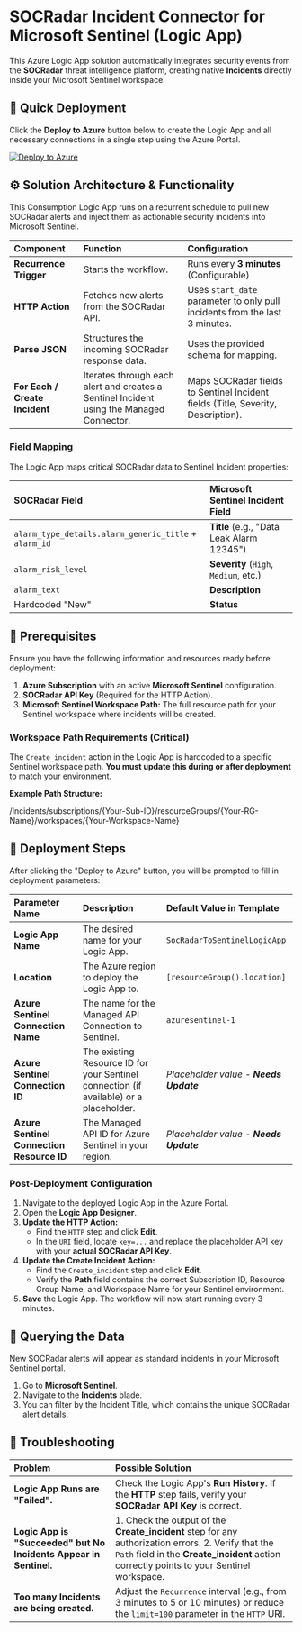# SOCRadar Incident Connector for Microsoft Sentinel (Logic App)

This Azure Logic App solution automatically integrates security events from the **SOCRadar** threat intelligence platform, creating native **Incidents** directly inside your Microsoft Sentinel workspace.

## 🚀 Quick Deployment

Click the **Deploy to Azure** button below to create the Logic App and all necessary connections in a single step using the Azure Portal.

[![Deploy to Azure](https://aka.ms/deploytoazurebutton)](https://portal.azure.com/#create/Microsoft.Template/uri/https://github.com/Radargoger/socradar-sentinel-alarm-connector-api/blob/main/template.json)

## ⚙️ Solution Architecture & Functionality

This Consumption Logic App runs on a recurrent schedule to pull new SOCRadar alerts and inject them as actionable security incidents into Microsoft Sentinel.

| Component | Function | Configuration |
| :--- | :--- | :--- |
| **Recurrence Trigger** | Starts the workflow. | Runs every **3 minutes** (Configurable) |
| **HTTP Action** | Fetches new alerts from the SOCRadar API. | Uses `start_date` parameter to only pull incidents from the last 3 minutes. |
| **Parse JSON** | Structures the incoming SOCRadar response data. | Uses the provided schema for mapping. |
| **For Each / Create Incident** | Iterates through each alert and creates a Sentinel Incident using the Managed Connector. | Maps SOCRadar fields to Sentinel Incident fields (Title, Severity, Description). |

### Field Mapping

The Logic App maps critical SOCRadar data to Sentinel Incident properties:

| SOCRadar Field | Microsoft Sentinel Incident Field |
| :--- | :--- |
| `alarm_type_details.alarm_generic_title` + `alarm_id` | **Title** (e.g., "Data Leak Alarm 12345") |
| `alarm_risk_level` | **Severity** (`High`, `Medium`, etc.) |
| `alarm_text` | **Description** |
| Hardcoded "New" | **Status** |

## 📝 Prerequisites

Ensure you have the following information and resources ready before deployment:

1.  **Azure Subscription** with an active **Microsoft Sentinel** configuration.
2.  **SOCRadar API Key** (Required for the HTTP Action).
3.  **Microsoft Sentinel Workspace Path:** The full resource path for your Sentinel workspace where incidents will be created.

### Workspace Path Requirements (Critical)

The `Create_incident` action in the Logic App is hardcoded to a specific Sentinel workspace path. **You must update this during or after deployment** to match your environment.

**Example Path Structure:**

/Incidents/subscriptions/{Your-Sub-ID}/resourceGroups/{Your-RG-Name}/workspaces/{Your-Workspace-Name}

## 🚀 Deployment Steps

After clicking the "Deploy to Azure" button, you will be prompted to fill in deployment parameters:

| Parameter Name | Description | Default Value in Template |
| :--- | :--- | :--- |
| **Logic App Name** | The desired name for your Logic App. | `SocRadarToSentinelLogicApp` |
| **Location** | The Azure region to deploy the Logic App to. | `[resourceGroup().location]` |
| **Azure Sentinel Connection Name** | The name for the Managed API Connection to Sentinel. | `azuresentinel-1` |
| **Azure Sentinel Connection ID** | The existing Resource ID for your Sentinel connection (if available) or a placeholder. | *Placeholder value - **Needs Update*** |
| **Azure Sentinel Connection Resource ID** | The Managed API ID for Azure Sentinel in your region. | *Placeholder value - **Needs Update*** |

### Post-Deployment Configuration

1.  Navigate to the deployed Logic App in the Azure Portal.
2.  Open the **Logic App Designer**.
3.  **Update the HTTP Action:**
    * Find the `HTTP` step and click **Edit**.
    * In the `URI` field, locate `key=...` and replace the placeholder API key with your **actual SOCRadar API Key**.
4.  **Update the Create Incident Action:**
    * Find the `Create_incident` step and click **Edit**.
    * Verify the **Path** field contains the correct Subscription ID, Resource Group Name, and Workspace Name for your Sentinel environment.
5.  **Save** the Logic App. The workflow will now start running every 3 minutes.

## 🔎 Querying the Data

New SOCRadar alerts will appear as standard incidents in your Microsoft Sentinel portal.

1.  Go to **Microsoft Sentinel**.
2.  Navigate to the **Incidents** blade.
3.  You can filter by the Incident Title, which contains the unique SOCRadar alert details.

## 🛑 Troubleshooting

| Problem | Possible Solution |
| :--- | :--- |
| **Logic App Runs are "Failed".** | Check the Logic App's **Run History**. If the **HTTP** step fails, verify your **SOCRadar API Key** is correct. |
| **Logic App is "Succeeded" but No Incidents Appear in Sentinel.** | 1. Check the output of the **Create_incident** step for any authorization errors. 2. Verify that the `Path` field in the **Create_incident** action correctly points to your Sentinel workspace. |
| **Too many Incidents are being created.** | Adjust the `Recurrence` interval (e.g., from 3 minutes to 5 or 10 minutes) or reduce the `limit=100` parameter in the `HTTP` URI. |
